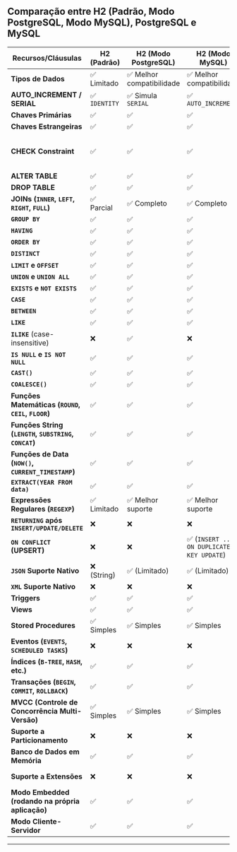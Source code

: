 ## **Comparação entre H2 (Padrão, Modo PostgreSQL, Modo MySQL), PostgreSQL e MySQL**

| **Recursos/Cláusulas**                               | **H2 (Padrão)** | **H2 (Modo PostgreSQL)** | **H2 (Modo MySQL)**                      | **PostgreSQL**                      | **MySQL**                                |
| ---------------------------------------------------- | --------------- | ------------------------ | ---------------------------------------- | ----------------------------------- | ---------------------------------------- |
| **Tipos de Dados**                                   | ✅ Limitado      | ✅ Melhor compatibilidade | ✅ Melhor compatibilidade                 | ✅ Completo                          | ✅ Completo                               |
| **AUTO_INCREMENT / SERIAL**                          | ✅ `IDENTITY`    | ✅ Simula `SERIAL`        | ✅ `AUTO_INCREMENT`                       | ✅ `SERIAL`                          | ✅ `AUTO_INCREMENT`                       |
| **Chaves Primárias**                                 | ✅               | ✅                        | ✅                                        | ✅                                   | ✅                                        |
| **Chaves Estrangeiras**                              | ✅               | ✅                        | ✅                                        | ✅                                   | ✅                                        |
| **CHECK Constraint**                                 | ✅               | ✅                        | ✅                                        | ✅                                   | ❌ (Ignorado antes do MySQL 8.0.16)       |
| **ALTER TABLE**                                      | ✅               | ✅                        | ✅                                        | ✅                                   | ✅                                        |
| **DROP TABLE**                                       | ✅               | ✅                        | ✅                                        | ✅                                   | ✅                                        |
| **JOINs (`INNER`, `LEFT`, `RIGHT`, `FULL`)**         | ✅ Parcial       | ✅ Completo               | ✅ Completo                               | ✅ Completo                          | ✅ Sem `FULL JOIN` nativo                 |
| **`GROUP BY`**                                       | ✅               | ✅                        | ✅                                        | ✅                                   | ✅                                        |
| **`HAVING`**                                         | ✅               | ✅                        | ✅                                        | ✅                                   | ✅                                        |
| **`ORDER BY`**                                       | ✅               | ✅                        | ✅                                        | ✅                                   | ✅                                        |
| **`DISTINCT`**                                       | ✅               | ✅                        | ✅                                        | ✅                                   | ✅                                        |
| **`LIMIT` e `OFFSET`**                               | ✅               | ✅                        | ✅                                        | ✅                                   | ✅                                        |
| **`UNION` e `UNION ALL`**                            | ✅               | ✅                        | ✅                                        | ✅                                   | ✅                                        |
| **`EXISTS` e `NOT EXISTS`**                          | ✅               | ✅                        | ✅                                        | ✅                                   | ✅                                        |
| **`CASE`**                                           | ✅               | ✅                        | ✅                                        | ✅                                   | ✅                                        |
| **`BETWEEN`**                                        | ✅               | ✅                        | ✅                                        | ✅                                   | ✅                                        |
| **`LIKE`**                                           | ✅               | ✅                        | ✅                                        | ✅                                   | ✅                                        |
| **`ILIKE`** (case-insensitive)                       | ❌               | ✅                        | ❌                                        | ✅                                   | ❌ (Usar `LOWER()`)                       |
| **`IS NULL` e `IS NOT NULL`**                        | ✅               | ✅                        | ✅                                        | ✅                                   | ✅                                        |
| **`CAST()`**                                         | ✅               | ✅                        | ✅                                        | ✅                                   | ✅                                        |
| **`COALESCE()`**                                     | ✅               | ✅                        | ✅                                        | ✅                                   | ✅                                        |
| **Funções Matemáticas (`ROUND`, `CEIL`, `FLOOR`)**   | ✅               | ✅                        | ✅                                        | ✅                                   | ✅                                        |
| **Funções String (`LENGTH`, `SUBSTRING`, `CONCAT`)** | ✅               | ✅                        | ✅                                        | ✅                                   | ✅                                        |
| **Funções de Data (`NOW()`, `CURRENT_TIMESTAMP`)**   | ✅               | ✅                        | ✅                                        | ✅                                   | ✅                                        |
| **`EXTRACT(YEAR FROM data)`**                        | ✅               | ✅                        | ✅                                        | ✅                                   | ✅                                        |
| **Expressões Regulares (`REGEXP`)**                  | ✅ Limitado      | ✅ Melhor suporte         | ✅ Melhor suporte                         | ✅ Completo                          | ✅ (`RLIKE`)                              |
| **`RETURNING` após `INSERT/UPDATE/DELETE`**          | ❌               | ❌                        | ❌                                        | ✅                                   | ❌                                        |
| **`ON CONFLICT` (UPSERT)**                           | ❌               | ❌                        | ✅ (`INSERT ... ON DUPLICATE KEY UPDATE`) | ✅                                   | ✅ (`INSERT ... ON DUPLICATE KEY UPDATE`) |
| **`JSON` Suporte Nativo**                            | ❌ (String)      | ✅ (Limitado)             | ✅ (Limitado)                             | ✅                                   | ✅                                        |
| **`XML` Suporte Nativo**                             | ❌               | ❌                        | ❌                                        | ✅                                   | ❌                                        |
| **Triggers**                                         | ✅               | ✅                        | ✅                                        | ✅                                   | ✅                                        |
| **Views**                                            | ✅               | ✅                        | ✅                                        | ✅                                   | ✅                                        |
| **Stored Procedures**                                | ✅ Simples       | ✅ Simples                | ✅ Simples                                | ✅ PL/pgSQL                          | ✅ (SQL/PSM, Procedural)                  |
| **Eventos (`EVENTS`, `SCHEDULED TASKS`)**            | ❌               | ❌                        | ❌                                        | ✅ (`pg_cron`)                       | ✅                                        |
| **Índices (`B-TREE`, `HASH`, etc.)**                 | ✅               | ✅                        | ✅                                        | ✅                                   | ✅                                        |
| **Transações (`BEGIN`, `COMMIT`, `ROLLBACK`)**       | ✅               | ✅                        | ✅                                        | ✅                                   | ✅                                        |
| **MVCC (Controle de Concorrência Multi-Versão)**     | ✅ Simples       | ✅ Simples                | ✅ Simples                                | ✅ Completo                          | ✅ (`InnoDB`)                             |
| **Suporte a Particionamento**                        | ❌               | ❌                        | ❌                                        | ✅                                   | ✅                                        |
| **Banco de Dados em Memória**                        | ✅               | ✅                        | ✅                                        | ❌                                   | ❌                                        |
| **Suporte a Extensões**                              | ❌               | ❌                        | ❌                                        | ✅ (`PostGIS`, `pg_stat_statements`) | ✅ (Plugins)                              |
| **Modo Embedded (rodando na própria aplicação)**     | ✅               | ✅                        | ✅                                        | ❌                                   | ❌                                        |
| **Modo Cliente-Servidor**                            | ✅               | ✅                        | ✅                                        | ✅                                   | ✅                                        |

---